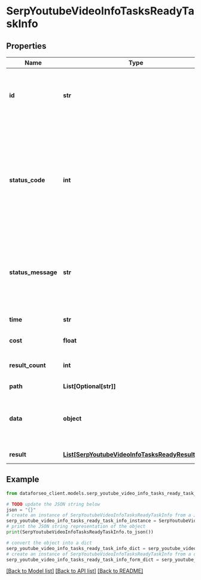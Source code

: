# SerpYoutubeVideoInfoTasksReadyTaskInfo


## Properties

Name | Type | Description | Notes
------------ | ------------- | ------------- | -------------
**id** | **str** | task identifier unique task identifier in our system in the UUID format | [optional] 
**status_code** | **int** | status code of the task generated by DataForSEO, can be within the following range: 10000-60000 you can find the full list of the response codes here | [optional] 
**status_message** | **str** | informational message of the task you can find the full list of general informational messages here | [optional] 
**time** | **str** | execution time, seconds | [optional] 
**cost** | **float** | total tasks cost, USD | [optional] 
**result_count** | **int** | number of elements in the result array | [optional] 
**path** | **List[Optional[str]]** | URL path | [optional] 
**data** | **object** | contains the same parameters that you specified in the POST request | [optional] 
**result** | [**List[SerpYoutubeVideoInfoTasksReadyResultInfo]**](SerpYoutubeVideoInfoTasksReadyResultInfo.md) | array of results | [optional] 

## Example

```python
from dataforseo_client.models.serp_youtube_video_info_tasks_ready_task_info import SerpYoutubeVideoInfoTasksReadyTaskInfo

# TODO update the JSON string below
json = "{}"
# create an instance of SerpYoutubeVideoInfoTasksReadyTaskInfo from a JSON string
serp_youtube_video_info_tasks_ready_task_info_instance = SerpYoutubeVideoInfoTasksReadyTaskInfo.from_json(json)
# print the JSON string representation of the object
print(SerpYoutubeVideoInfoTasksReadyTaskInfo.to_json())

# convert the object into a dict
serp_youtube_video_info_tasks_ready_task_info_dict = serp_youtube_video_info_tasks_ready_task_info_instance.to_dict()
# create an instance of SerpYoutubeVideoInfoTasksReadyTaskInfo from a dict
serp_youtube_video_info_tasks_ready_task_info_form_dict = serp_youtube_video_info_tasks_ready_task_info.from_dict(serp_youtube_video_info_tasks_ready_task_info_dict)
```
[[Back to Model list]](../README.md#documentation-for-models) [[Back to API list]](../README.md#documentation-for-api-endpoints) [[Back to README]](../README.md)


